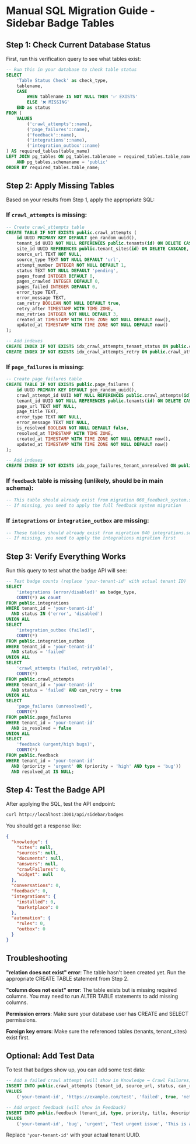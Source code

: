 # Manual SQL Migration Guide - Sidebar Badge Tables

## Step 1: Check Current Database Status

First, run this verification query to see what tables exist:

```sql
-- Run this in your database to check table status
SELECT 
    'Table Status Check' as check_type,
    tablename,
    CASE 
        WHEN tablename IS NOT NULL THEN '✅ EXISTS'
        ELSE '❌ MISSING'
    END as status
FROM (
    VALUES 
        ('crawl_attempts'::name),
        ('page_failures'::name), 
        ('feedback'::name),
        ('integrations'::name),
        ('integration_outbox'::name)
) AS required_tables(table_name)
LEFT JOIN pg_tables ON pg_tables.tablename = required_tables.table_name 
    AND pg_tables.schemaname = 'public'
ORDER BY required_tables.table_name;
```

## Step 2: Apply Missing Tables

Based on your results from Step 1, apply the appropriate SQL:

### If `crawl_attempts` is missing:
```sql
-- Create crawl_attempts table
CREATE TABLE IF NOT EXISTS public.crawl_attempts (
    id UUID PRIMARY KEY DEFAULT gen_random_uuid(),
    tenant_id UUID NOT NULL REFERENCES public.tenants(id) ON DELETE CASCADE,
    site_id UUID REFERENCES public.tenant_sites(id) ON DELETE CASCADE,
    source_url TEXT NOT NULL,
    source_type TEXT NOT NULL DEFAULT 'url',
    attempt_number INTEGER NOT NULL DEFAULT 1,
    status TEXT NOT NULL DEFAULT 'pending',
    pages_found INTEGER DEFAULT 0,
    pages_crawled INTEGER DEFAULT 0,
    pages_failed INTEGER DEFAULT 0,
    error_type TEXT,
    error_message TEXT,
    can_retry BOOLEAN NOT NULL DEFAULT true,
    retry_after TIMESTAMP WITH TIME ZONE,
    max_retries INTEGER NOT NULL DEFAULT 3,
    created_at TIMESTAMP WITH TIME ZONE NOT NULL DEFAULT now(),
    updated_at TIMESTAMP WITH TIME ZONE NOT NULL DEFAULT now()
);

-- Add indexes
CREATE INDEX IF NOT EXISTS idx_crawl_attempts_tenant_status ON public.crawl_attempts (tenant_id, status);
CREATE INDEX IF NOT EXISTS idx_crawl_attempts_retry ON public.crawl_attempts (tenant_id, can_retry, retry_after) WHERE can_retry = true;
```

### If `page_failures` is missing:
```sql
-- Create page_failures table
CREATE TABLE IF NOT EXISTS public.page_failures (
    id UUID PRIMARY KEY DEFAULT gen_random_uuid(),
    crawl_attempt_id UUID NOT NULL REFERENCES public.crawl_attempts(id) ON DELETE CASCADE,
    tenant_id UUID NOT NULL REFERENCES public.tenants(id) ON DELETE CASCADE,
    page_url TEXT NOT NULL,
    page_title TEXT,
    error_type TEXT NOT NULL,
    error_message TEXT NOT NULL,
    is_resolved BOOLEAN NOT NULL DEFAULT false,
    resolved_at TIMESTAMP WITH TIME ZONE,
    created_at TIMESTAMP WITH TIME ZONE NOT NULL DEFAULT now(),
    updated_at TIMESTAMP WITH TIME ZONE NOT NULL DEFAULT now()
);

-- Add indexes
CREATE INDEX IF NOT EXISTS idx_page_failures_tenant_unresolved ON public.page_failures (tenant_id, is_resolved) WHERE is_resolved = false;
```

### If `feedback` table is missing (unlikely, should be in main schema):
```sql
-- This table should already exist from migration 068_feedback_system.sql
-- If missing, you need to apply the full feedback system migration
```

### If `integrations` or `integration_outbox` are missing:
```sql
-- These tables should already exist from migration 040_integrations.sql
-- If missing, you need to apply the integrations migration first
```

## Step 3: Verify Everything Works

Run this query to test what the badge API will see:

```sql
-- Test badge counts (replace 'your-tenant-id' with actual tenant ID)
SELECT 
    'integrations (error/disabled)' as badge_type,
    COUNT(*) as count
FROM public.integrations 
WHERE tenant_id = 'your-tenant-id' 
  AND status IN ('error', 'disabled')
UNION ALL
SELECT 
    'integration_outbox (failed)',
    COUNT(*)
FROM public.integration_outbox 
WHERE tenant_id = 'your-tenant-id' 
  AND status = 'failed'
UNION ALL
SELECT 
    'crawl_attempts (failed, retryable)',
    COUNT(*)
FROM public.crawl_attempts 
WHERE tenant_id = 'your-tenant-id' 
  AND status = 'failed' AND can_retry = true
UNION ALL
SELECT 
    'page_failures (unresolved)',
    COUNT(*)
FROM public.page_failures 
WHERE tenant_id = 'your-tenant-id' 
  AND is_resolved = false
UNION ALL
SELECT 
    'feedback (urgent/high bugs)',
    COUNT(*)
FROM public.feedback 
WHERE tenant_id = 'your-tenant-id' 
  AND (priority = 'urgent' OR (priority = 'high' AND type = 'bug'))
  AND resolved_at IS NULL;
```

## Step 4: Test the Badge API

After applying the SQL, test the API endpoint:

```bash
curl http://localhost:3001/api/sidebar/badges
```

You should get a response like:
```json
{
  "knowledge": {
    "sites": null,
    "sources": null,
    "documents": null,
    "answers": null,
    "crawlFailures": 0,
    "widget": null
  },
  "conversations": 0,
  "feedback": 0,
  "integrations": {
    "installed": 0,
    "marketplace": 0
  },
  "automation": {
    "rules": 0,
    "outbox": 0
  }
}
```

## Troubleshooting

**"relation does not exist" error**: The table hasn't been created yet. Run the appropriate CREATE TABLE statement from Step 2.

**"column does not exist" error**: The table exists but is missing required columns. You may need to run ALTER TABLE statements to add missing columns.

**Permission errors**: Make sure your database user has CREATE and SELECT permissions.

**Foreign key errors**: Make sure the referenced tables (tenants, tenant_sites) exist first.

## Optional: Add Test Data

To test that badges show up, you can add some test data:

```sql
-- Add a failed crawl attempt (will show in Knowledge → Crawl Failures)
INSERT INTO public.crawl_attempts (tenant_id, source_url, status, can_retry, error_type, error_message)
VALUES 
    ('your-tenant-id', 'https://example.com/test', 'failed', true, 'network', 'Test failure');

-- Add urgent feedback (will show in Feedback)
INSERT INTO public.feedback (tenant_id, type, priority, title, description, status)
VALUES 
    ('your-tenant-id', 'bug', 'urgent', 'Test urgent issue', 'This is a test', 'open');
```

Replace `'your-tenant-id'` with your actual tenant UUID.